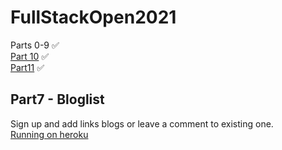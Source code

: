 # FullStackOpen2021 

Parts 0-9  ✅  
<a href="https://github.com/yellowpasta/rate-repository-app">Part 10</a>  ✅  
<a href="https://github.com/yellowpasta/full-stack-open-pokedex">Part11<a/> ✅  
  
  
## Part7 - Bloglist
  Sign up and add links blogs or leave a comment to existing one.  
  <a href="http://fso-blog-application.herokuapp.com"/>Running on heroku</a>
